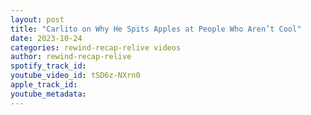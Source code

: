 ```yaml
---
layout: post
title: "Carlito on Why He Spits Apples at People Who Aren’t Cool"
date: 2023-10-24
categories: rewind-recap-relive videos
author: rewind-recap-relive
spotify_track_id: 
youtube_video_id: tSD6z-NXrn0
apple_track_id: 
youtube_metadata: 
---
```

